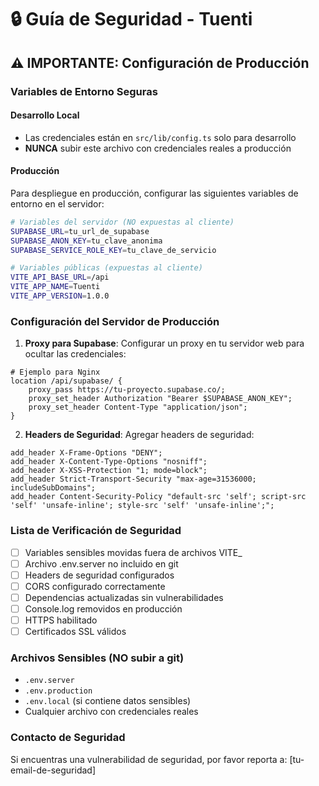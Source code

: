 # 🔒 Guía de Seguridad - Tuenti

## ⚠️ IMPORTANTE: Configuración de Producción

### Variables de Entorno Seguras

#### Desarrollo Local
- Las credenciales están en `src/lib/config.ts` solo para desarrollo
- **NUNCA** subir este archivo con credenciales reales a producción

#### Producción
Para despliegue en producción, configurar las siguientes variables de entorno en el servidor:

```bash
# Variables del servidor (NO expuestas al cliente)
SUPABASE_URL=tu_url_de_supabase
SUPABASE_ANON_KEY=tu_clave_anonima
SUPABASE_SERVICE_ROLE_KEY=tu_clave_de_servicio

# Variables públicas (expuestas al cliente)
VITE_API_BASE_URL=/api
VITE_APP_NAME=Tuenti
VITE_APP_VERSION=1.0.0
```

### Configuración del Servidor de Producción

1. **Proxy para Supabase**: Configurar un proxy en tu servidor web para ocultar las credenciales:

```nginx
# Ejemplo para Nginx
location /api/supabase/ {
    proxy_pass https://tu-proyecto.supabase.co/;
    proxy_set_header Authorization "Bearer $SUPABASE_ANON_KEY";
    proxy_set_header Content-Type "application/json";
}
```

2. **Headers de Seguridad**: Agregar headers de seguridad:

```nginx
add_header X-Frame-Options "DENY";
add_header X-Content-Type-Options "nosniff";
add_header X-XSS-Protection "1; mode=block";
add_header Strict-Transport-Security "max-age=31536000; includeSubDomains";
add_header Content-Security-Policy "default-src 'self'; script-src 'self' 'unsafe-inline'; style-src 'self' 'unsafe-inline';";
```

### Lista de Verificación de Seguridad

- [ ] Variables sensibles movidas fuera de archivos VITE_
- [ ] Archivo .env.server no incluido en git
- [ ] Headers de seguridad configurados
- [ ] CORS configurado correctamente
- [ ] Dependencias actualizadas sin vulnerabilidades
- [ ] Console.log removidos en producción
- [ ] HTTPS habilitado
- [ ] Certificados SSL válidos

### Archivos Sensibles (NO subir a git)

- `.env.server`
- `.env.production`
- `.env.local` (si contiene datos sensibles)
- Cualquier archivo con credenciales reales

### Contacto de Seguridad

Si encuentras una vulnerabilidad de seguridad, por favor reporta a: [tu-email-de-seguridad]